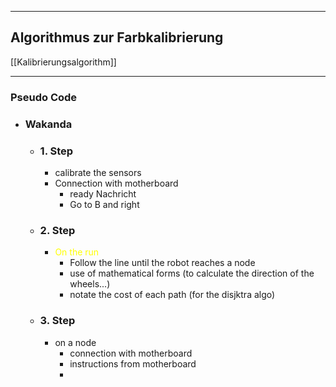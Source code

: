

---

## Algorithmus zur Farbkalibrierung
[[Kalibrierungsalgorithm]]

---


### Pseudo Code

- ### Wakanda
     - ### 1. Step
         - calibrate the sensors
	     -  Connection with motherboard 
		     - ready Nachricht 
		     - Go to B and right 

     - ### 2. Step
	     - <span style="color:#ffff00">On the run </span>
		     - Follow the line until the robot reaches a node
		     - use of mathematical forms (to calculate the direction of the wheels...)
		     - notate the cost of each path (for the disjktra algo)
		     
	- ### 3. Step
		- on a node
			- connection with motherboard
			- instructions from motherboard
			- 